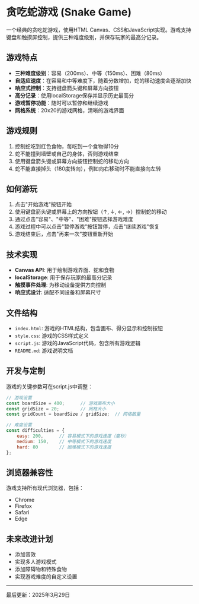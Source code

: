 # 贪吃蛇游戏 (Snake Game)

一个经典的贪吃蛇游戏，使用HTML Canvas、CSS和JavaScript实现。游戏支持键盘和触摸屏控制，提供三种难度级别，并保存玩家的最高分记录。

## 游戏特点

- **三种难度级别**：容易（200ms）、中等（150ms）、困难（80ms）
- **自适应速度**：在容易和中等难度下，随着分数增加，蛇的移动速度会逐渐加快
- **响应式控制**：支持键盘箭头键和屏幕方向按钮
- **高分记录**：使用localStorage保存并显示历史最高分
- **游戏暂停功能**：随时可以暂停和继续游戏
- **网格系统**：20x20的游戏网格，清晰的游戏界面

## 游戏规则

1. 控制蛇吃到红色食物，每吃到一个食物得10分
2. 蛇不能撞到墙壁或自己的身体，否则游戏结束
3. 使用键盘箭头键或屏幕方向按钮控制蛇的移动方向
4. 蛇不能直接掉头（180度转向），例如向右移动时不能直接向左转

## 如何游玩

1. 点击"开始游戏"按钮开始
2. 使用键盘箭头键或屏幕上的方向按钮（↑, ↓, ←, →）控制蛇的移动
3. 通过点击"容易"、"中等"、"困难"按钮选择游戏难度
4. 游戏过程中可以点击"暂停游戏"按钮暂停，点击"继续游戏"恢复
5. 游戏结束后，点击"再来一次"按钮重新开始

## 技术实现

- **Canvas API**: 用于绘制游戏界面、蛇和食物
- **localStorage**: 用于保存玩家的最高分记录
- **触摸事件处理**: 为移动设备提供方向控制
- **响应式设计**: 适配不同设备和屏幕尺寸

## 文件结构

- `index.html`: 游戏的HTML结构，包含画布、得分显示和控制按钮
- `style.css`: 游戏的CSS样式定义
- `script.js`: 游戏的JavaScript代码，包含所有游戏逻辑
- `README.md`: 游戏说明文档

## 开发与定制

游戏的关键参数可在script.js中调整：

```javascript
// 游戏设置
const boardSize = 400;      // 游戏画布大小
const gridSize = 20;        // 网格大小
const gridCount = boardSize / gridSize;  // 网格数量

// 难度设置
const difficulties = {
    easy: 200,      // 容易模式下的游戏速度（毫秒）
    medium: 150,    // 中等模式下的游戏速度
    hard: 80        // 困难模式下的游戏速度
};
```

## 浏览器兼容性

游戏支持所有现代浏览器，包括：
- Chrome
- Firefox
- Safari
- Edge

## 未来改进计划

- 添加音效
- 实现多人游戏模式
- 添加障碍物和特殊食物
- 实现游戏难度的自定义设置

---

最后更新：2025年3月29日